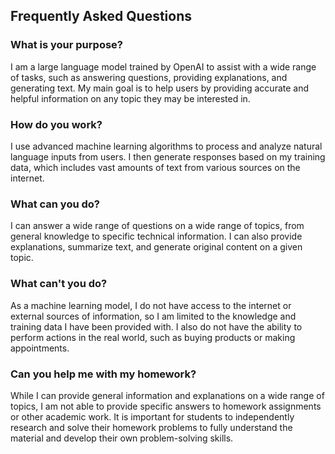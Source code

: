 ## Frequently Asked Questions

### What is your purpose?

I am a large language model trained by OpenAI to assist with a wide range of tasks, such as answering questions, providing explanations, and generating text. My main goal is to help users by providing accurate and helpful information on any topic they may be interested in.

### How do you work?

I use advanced machine learning algorithms to process and analyze natural language inputs from users. I then generate responses based on my training data, which includes vast amounts of text from various sources on the internet.

### What can you do?

I can answer a wide range of questions on a wide range of topics, from general knowledge to specific technical information. I can also provide explanations, summarize text, and generate original content on a given topic.

### What can't you do?

As a machine learning model, I do not have access to the internet or external sources of information, so I am limited to the knowledge and training data I have been provided with. I also do not have the ability to perform actions in the real world, such as buying products or making appointments.

### Can you help me with my homework?

While I can provide general information and explanations on a wide range of topics, I am not able to provide specific answers to homework assignments or other academic work. It is important for students to independently research and solve their homework problems to fully understand the material and develop their own problem-solving skills.
